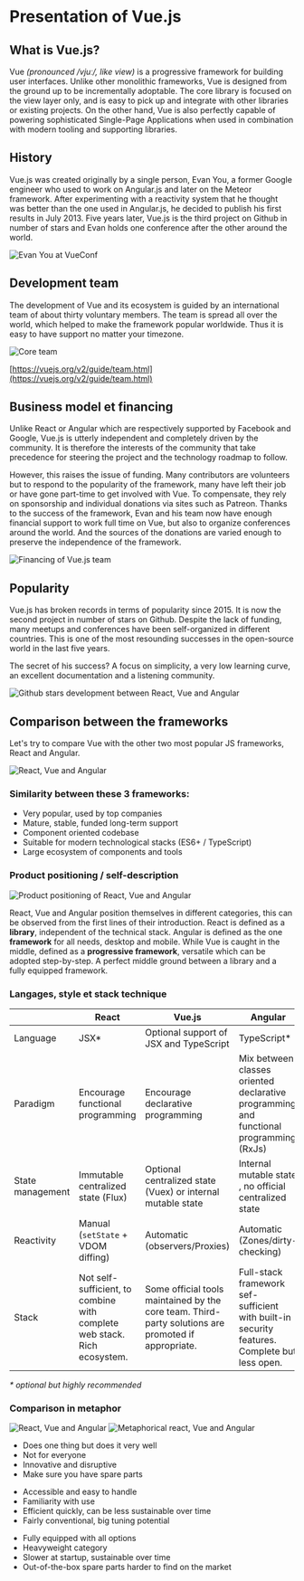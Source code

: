 # Presentation of Vue.js

## What is Vue.js?

Vue *(pronounced /vjuː/, like view)* is a progressive framework for building user interfaces. Unlike other monolithic frameworks, Vue is designed from the ground up to be incrementally adoptable. The core library is focused on the view layer only, and is easy to pick up and integrate with other libraries or existing projects. On the other hand, Vue is also perfectly capable of powering sophisticated Single-Page Applications when used in combination with modern tooling and supporting libraries.

## History

Vue.js was created originally by a single person, Evan You, a former Google engineer who used to work on Angular.js and later on the Meteor framework. After experimenting with a reactivity system that he thought was better than the one used in Angular.js, he decided to publish his first results in July 2013. Five years later, Vue.js is the third project on Github in number of stars and Evan holds one conference after the other around the world.

![Evan You at VueConf](../assets/evanyou.jpg)


## Development team

The development of Vue and its ecosystem is guided by an international team of about thirty voluntary members. The team is spread all over the world, which helped to make the framework popular worldwide. Thus it is easy to have support no matter your timezone.

![Core team](../assets/team.jpg)

[https://vuejs.org/v2/guide/team.html](https://vuejs.org/v2/guide/team.html)

## Business model et financing

Unlike React or Angular which are respectively supported by Facebook and Google, Vue.js is utterly independent and completely driven by the community. It is therefore the interests of the community that take precedence for steering the project and the technology roadmap to follow.

However, this raises the issue of funding. Many contributors are volunteers but to respond to the popularity of the framework, many have left their job or have gone part-time to get involved with Vue. To compensate, they rely on sponsorship and individual donations via sites such as Patreon. Thanks to the success of the framework, Evan and his team now have enough financial support to work full time on Vue, but also to organize conferences around the world. And the sources of the donations are varied enough to preserve the independence of the framework.

![Financing of Vue.js team](../assets/financement.jpg)

## Popularity

Vue.js has broken records in terms of popularity since 2015. It is now the second project in number of stars on Github. Despite the lack of funding, many meetups and conferences have been self-organized in different countries. This is one of the most resounding successes in the open-source world in the last five years.

The secret of his success? A focus on simplicity, a very low learning curve, an excellent documentation and a listening community.

![Github stars development between React, Vue and Angular](../assets/popularite.jpg)

## Comparison between the frameworks

Let's try to compare Vue with the other two most popular JS frameworks, React and Angular.

![React, Vue and Angular](../assets/react-vue-angular.jpg)

### Similarity between these 3 frameworks:

- Very popular, used by top companies
- Mature, stable, funded long-term support
- Component oriented codebase
- Suitable for modern technological stacks (ES6+ / TypeScript)
- Large ecosystem of components and tools

### Product positioning / self-description

![Product positioning of React, Vue and Angular](../assets/autodescription.jpg)


React, Vue and Angular position themselves in different categories, this can be observed from the first lines of their introduction. React is defined as a **library**, independent of the technical stack. Angular is defined as the one **framework** for all needs, desktop and mobile. While Vue is caught in the middle, defined as a **progressive framework**, versatile which can be adopted step-by-step. A perfect middle ground between a library and a fully equipped framework.

### Langages, style et stack technique

|               | React	      | Vue.js	         | Angular       |
|---------------|-------------|------------------|---------------|
Language         |	JSX*    | Optional support of JSX and TypeScript	| TypeScript* |
Paradigm       | Encourage functional programming | Encourage  declarative programming	| Mix between classes oriented declarative programming and functional programming (RxJs) |
State management	| Immutable centralized state (Flux) | Optional centralized	state (Vuex) or internal mutable state	| Internal mutable state , no official centralized state |
Reactivity | Manual (`setState` + VDOM diffing) | Automatic (observers/Proxies) | Automatic (Zones/dirty-checking) |
Stack |	Not self-sufficient, to combine with complete web stack. Rich ecosystem. | Some official tools maintained by the core team. Third-party solutions are promoted if appropriate.	| Full-stack framework sef-sufficient with built-in security features. Complete but less open. |

*\* optional but highly recommended*

### Comparison in metaphor

![React, Vue and Angular](../assets/react-vue-angular.jpg)
![Metaphorical react, Vue and Angular](../assets/react-vue-angular-metaphore.jpg)

<div class="cols">
<div class="col">

- Does one thing but does it very well
- Not for everyone
- Innovative and disruptive
- Make sure you have spare parts

</div>
<div class="col">

- Accessible and easy to handle
- Familiarity with use
- Efficient quickly, can be less sustainable over time
- Fairly conventional, big tuning potential

</div>
<div class="col">

- Fully equipped with all options
- Heavyweight category
- Slower at startup, sustainable over time
- Out-of-the-box spare parts harder to find on the market

</div>
</div>
